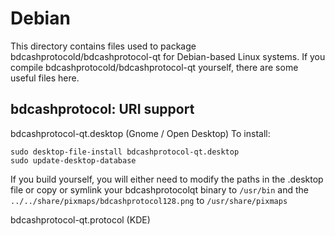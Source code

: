 
Debian
====================
This directory contains files used to package bdcashprotocold/bdcashprotocol-qt
for Debian-based Linux systems. If you compile bdcashprotocold/bdcashprotocol-qt yourself, there are some useful files here.

## bdcashprotocol: URI support ##


bdcashprotocol-qt.desktop  (Gnome / Open Desktop)
To install:

	sudo desktop-file-install bdcashprotocol-qt.desktop
	sudo update-desktop-database

If you build yourself, you will either need to modify the paths in
the .desktop file or copy or symlink your bdcashprotocolqt binary to `/usr/bin`
and the `../../share/pixmaps/bdcashprotocol128.png` to `/usr/share/pixmaps`

bdcashprotocol-qt.protocol (KDE)

